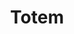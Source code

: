 ---
title: Totem
slug: totem
description: Totem is a simple blogging theme with bold typography to e nsure your content always looks great.
platform: WordPress
group: beans
order: 5
demo_url: https://wp.smokeyfro.com/totem/
repo_url: https://github.com/ThemeButler/tbr-totem
requirements: WordPress 4.x
type: Magazine
release_date: July, 2015
thumb: v1690984745/themes/totem-thumb.jpg
image: v1690984745/themes/totem.jpg
download_theme: "https://github.com/smokeyfro/sf-files/raw/master/sf-totem.zip"
download_source: "https://github.com/smokeyfro/sf-files/raw/master/sf-totem-source.zip"
searchTerms: wordpress, themes, beans
---